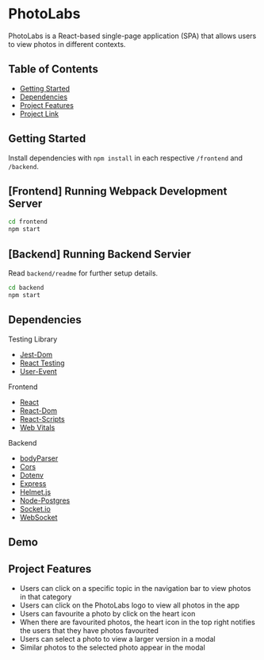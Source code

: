 # PhotoLabs

PhotoLabs is a React-based single-page application (SPA) that allows users to view photos in different contexts.


## Table of Contents
- [Getting Started](#getting-started)
- [Dependencies](#dependencies)
- [Project Features](#project-features)
- [Project Link](#live-link)


## Getting Started

Install dependencies with `npm install` in each respective `/frontend` and `/backend`.

## [Frontend] Running Webpack Development Server

```sh
cd frontend
npm start
```

## [Backend] Running Backend Servier

Read `backend/readme` for further setup details.

```sh
cd backend
npm start
```

## Dependencies

Testing Library
- [Jest-Dom](https://github.com/testing-library/jest-dom)
- [React Testing](https://www.npmjs.com/package/@testing-library/react)
- [User-Event](https://github.com/testing-library/user-event)

Frontend 
- [React](https://react.dev/)
- [React-Dom](https://www.npmjs.com/package/react-dom)
- [React-Scripts](https://www.npmjs.com/package/react-scripts)
- [Web Vitals](https://github.com/GoogleChrome/web-vitals#readme)

Backend 
- [bodyParser](https://expressjs.com/en/resources/middleware/body-parser.html)
- [Cors](https://github.com/expressjs/cors#readme)
- [Dotenv](https://www.dotenv.org/)
- [Express](https://expressjs.com/)
- [Helmet.js](https://helmetjs.github.io/)
- [Node-Postgres](https://node-postgres.com/)
- [Socket.io](https://socket.io/)
- [WebSocket](https://github.com/websockets/ws?tab=readme-ov-file)


## Demo



## Project Features

* Users can click on a specific topic in the navigation bar to view photos in that category
* Users can click on the PhotoLabs logo to view all photos in the app
* Users can favourite a photo by click on the heart icon
* When there are favourited photos, the heart icon in the top right notifies the users that they have photos favourited
* Users can select a photo to view a larger version in a modal
* Similar photos to the selected photo appear in the modal
